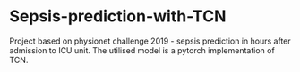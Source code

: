 # Sepsis-prediction-with-TCN
Project based on physionet challenge 2019 - sepsis prediction in hours after admission to ICU unit. The utilised model is a pytorch implementation of TCN.
